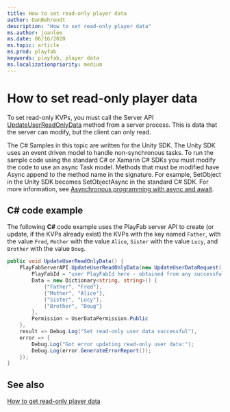 ```yaml
---
title: How to set read-only player data 
author: DanBehrendt
description: "How to set read-only player data"
ms.author: joanlee
ms.date: 06/16/2020
ms.topic: article
ms.prod: playfab
keywords: playfab, player data
ms.localizationpriority: medium
---
```


# How to set read-only player data

To set read-only KVPs, you must call the Server API [UpdateUserReadOnlyData](xref:titleid.playfabapi.com.server.playerdatamanagement.updateuserreadonlydata) method from a server process. This is data that the server can modify, but the client can only read.

The C# Samples in this topic are written for the Unity SDK. The Unity SDK uses an event driven model to handle non-synchronous tasks. To run the sample code using the standard C# or Xamarin C# SDKs you must modify the code to use an async Task model. Methods that must be modified have Async append to the method name in the signature. For example, SetObject in the Unity SDK becomes SetObjectAsync in the standard C# SDK. For more information, see [Asynchronous programming with async and await](https://docs.microsoft.com/dotnet/csharp/programming-guide/concepts/async/).

## C# code example

The following **C#** code example uses the PlayFab server API to create (or update, if the KVPs already exist) the KVPs with the key named `Father`, with the value `Fred`,  `Mother` with the value `Alice`, `Sister` with the value `Lucy`, and `Brother` with the value `Doug`.

```csharp
public void UpdateUserReadOnlyData() {
    PlayFabServerAPI.UpdateUserReadOnlyData(new UpdateUserDataRequest() {
        PlayFabId = "user PlayFabId here - obtained from any successful LoginResult",
        Data = new Dictionary<string, string>() {
            {"Father", "Fred"},
            {"Mother", "Alice"},
            {"Sister", "Lucy"},
            {"Brother", "Doug"}
        },
        Permission = UserDataPermission.Public
    },
    result => Debug.Log("Set read-only user data successful"),
    error => {
        Debug.Log("Got error updating read-only user data:");
        Debug.Log(error.GenerateErrorReport());
    });
}
```

## See also

[How to get read-only player data](how-to-get-read-only-player-data.md)
